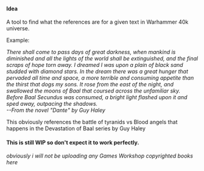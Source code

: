 #### Idea
A tool to find what the references are for a given text in Warhammer 40k universe.

Example: 

_There shall come to pass days of great darkness, when mankind is diminished and all the lights of the world shall be extinguished, and the final scraps of hope torn away. I dreamed I was upon a plain of black sand studded with diamond stars. In the dream there was a great hunger that pervaded all time and space, a more terrible and consuming appetite than the thirst that dogs my sons. It rose from the east of the night, and swallowed the moons of Baal that coursed across the unfamiliar sky. Before Baal Secundus was consumed, a bright light flashed upon it and sped away, outpacing the shadows._  
_--From the novel "Dante" by Guy Haley_

This obviously references the battle of tyranids vs Blood angels that happens in the Devastation of Baal series by Guy Haley


#### This is still WIP so don't expect it to work perfectly.
_obviously i will not be uploading any Games Workshop copyrighted books here_
